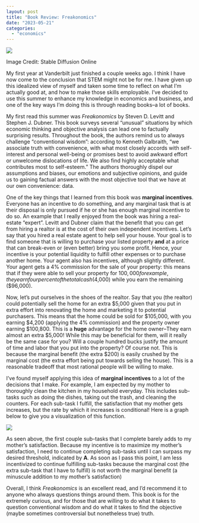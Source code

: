 ```yaml
---
layout: post
title: "Book Review: Freakonomics"
date: "2023-05-21"
categories: 
  - "economics"
---
```


![](https://teguono.files.wordpress.com/2023/05/image-5.png?w=512)

Image Credit: Stable Diffusion Online

My first year at Vanderbilt just finished a couple weeks ago. I think I have now come to the conclusion that STEM might not be for me. I have given up this idealized view of myself and taken some time to reflect on what I’m actually good at, and how to make those skills employable. I’ve decided to use this summer to enhance my knowledge in economics and business, and one of the key ways I’m doing this is through reading books–a lot of books.

My first read this summer was _Freakonomics_ by Steven D. Levitt and Stephen J. Dubner. This book surveys several “unusual” situations by which economic thinking and objective analysis can lead one to factually surprising results. Throughout the book, the authors remind us to always challenge “conventional wisdom”: according to Kenneth Galbraith, “we associate truth with convenience, with what most closely accords with self-interest and personal well-being or promises best to avoid awkward effort or unwelcome dislocations of life. We also find highly acceptable what contributes most to self-esteem.” The authors thoroughly dispel our assumptions and biases, our emotions and subjective opinions, and guide us to gaining factual answers with the most objective tool that we have at our own convenience: data.

One of the key things that I learned from this book was **marginal incentives**. Everyone has an incentive to do something, and any marginal task that is at their disposal is only pursued if he or she has enough marginal incentive to do so. An example that I really enjoyed from the book was hiring a real-estate “expert”. Levitt and Dubner claim that the benefit that you can get from hiring a realtor is at the cost of their own independent incentives. Let’s say that you hired a real estate agent to help sell your house. Your goal is to find someone that is willing to purchase your listed property **and** at a price that can break-even or (even better) bring you some profit. Hence, your incentive is your potential liquidity to fulfill other expenses or to purchase another home. Your agent also has incentives, although slightly different. Your agent gets a 4% commission for the sale of your property: this means that if they were able to sell your property for $100,000 for example, they earn four percent of the total cash ($4,000) while you earn the remaining ($96,000).

Now, let’s put ourselves in the shoes of the realtor. Say that you (the realtor) could potentially sell the home for an extra $5,000 given that you put in extra effort into renovating the home and marketing it to potential purchasers. This means that the home could be sold for $105,000, with you earning $4,200 (applying the 4% commission) and the property owner earning $100,800. This is a **huge** advantage for the home owner–They earn almost an extra $5,000! While this may be beneficial for them, will it really be the same case for you? Will a couple hundred bucks justify the amount of time and labor that you put into the property? Of course not. This is because the marginal benefit (the extra $200) is easily crushed by the marginal cost (the extra effort being put towards selling the house). This is a reasonable tradeoff that most rational people will be willing to make.

I’ve found myself applying this idea of **marginal incentives** to a lot of the decisions that I make. For example, I am expected by my mother to thoroughly clean the kitchen in my household everyday. This includes sub-tasks such as doing the dishes, taking out the trash, and cleaning the counters. For each sub-task I fulfill, the satisfaction that my mother gets increases, but the rate by which it increases is conditional! Here is a graph below to give you a visualization of this function.

![](https://lh3.googleusercontent.com/Bsvc4jePAe4sWZYs2fk0Jp9ekvSlJHqAw54Sd3aabtg5iSgMIngrq6MzrD1FH-HyaDn3zjKzmhF_BdgaM6ubj9-W8PaE0760MXCceZkPXSMyKZoBzVNIHMY-mSCqgvTUaZgJ-NFAxmWmMC2UCvRUvFA)

As seen above, the first couple sub-tasks that I complete barely adds to my mother’s satisfaction. Because my incentive is to maximize my mother’s satisfaction, I need to continue completing sub-tasks until I can surpass my desired threshold, indicated by **A**. As soon as I pass this point, I am less incentivized to continue fulfilling sub-tasks because the marginal cost (the extra sub-task that I have to fulfill) is not worth the marginal benefit (a minuscule addition to my mother’s satisfaction)

Overall, I think _Freakonomics_ is an excellent read, and I’d recommend it to anyone who always questions things around them. This book is for the extremely curious, and for those that are willing to do what it takes to question conventional wisdom and do what it takes to find the objective (maybe sometimes controversial but nonetheless true) truth.
